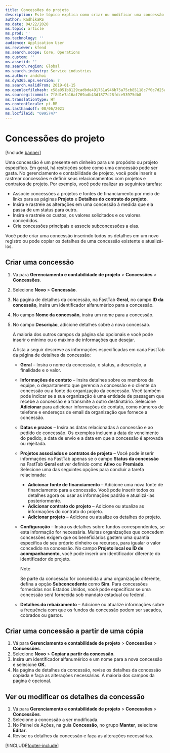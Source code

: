 ```yaml
---
title: Concessões do projeto
description: Este tópico explica como criar ou modificar uma concessão.
author: RadhikaRS
ms.date: 04/22/2020
ms.topic: article
ms.prod: ''
ms.technology: ''
audience: Application User
ms.reviewer: kfend
ms.search.scope: Core, Operations
ms.custom: ''
ms.assetid: ''
ms.search.region: Global
ms.search.industry: Service industries
ms.author: andchoi
ms.dyn365.ops.version: 7
ms.search.validFrom: 2019-01-15
ms.openlocfilehash: c58a051b8129cadbde491751a946b75a75cb85118c7f0c7d25a06d322ffea596
ms.sourcegitcommit: 7f8d1e7a16af769adb43d1877c28fdce53975db8
ms.translationtype: HT
ms.contentlocale: pt-BR
ms.lasthandoff: 08/06/2021
ms.locfileid: "6995747"
---
```

# <a name="project-grants"></a>Concessões do projeto

[!include [banner](../includes/banner.md)]

Uma concessão é um presente em dinheiro para um propósito ou projeto específico. Em geral, há restrições sobre como uma concessão pode ser gasta. No gerenciamento e contabilidade de projeto, você pode inserir e rastrear concessões e definir seus relacionamentos com projetos e contratos de projeto. Por exemplo, você pode realizar as seguintes tarefas:

- Associe concessões a projetos e fontes de financiamento por meio de links para as páginas **Projeto** e **Detalhes do contrato do projeto**.
- Insira e rastreie as alterações em uma concessão à medida que ela passa de um status para outro.
- Insira e rastreie os custos, os valores solicitados e os valores concedidos.
- Crie concessões principais e associe subconcessões a elas.

Você pode criar uma concessão inserindo todos os detalhes em um novo registro ou pode copiar os detalhes de uma concessão existente e atualizá-los.

## <a name="create-a-new-grant"></a>Criar uma concessão

1. Vá para **Gerenciamento e contabilidade de projeto** \> **Concessões** \> **Concessões**.
2. Selecione **Novo** \> **Concessão**.
3. Na página de detalhes da concessão, na FastTab **Geral**, no campo **ID da concessão**, insira um identificador alfanumérico para a concessão.
4. No campo **Nome da concessão**, insira um nome para a concessão.
5. No campo **Descrição**, adicione detalhes sobre a nova concessão.

    A maioria dos outros campos da página são opcionais e você pode inserir o mínimo ou o máximo de informações que desejar.

    A lista a seguir descreve as informações especificadas em cada FastTab da página de detalhes da concessão:

    - **Geral** – Insira o nome da concessão, o status, a descrição, a finalidade e o valor.
    - **Informações de contato** – Insira detalhes sobre os membros da equipe, o departamento que gerencia a concessão e o cliente da concessão ou a fonte da organização da concessão. Você também pode indicar se a sua organização é uma entidade de passagem que recebe a concessão e a transmite a outro destinatário. Selecione **Adicionar** para adicionar informações de contato, como números de telefone e endereços de email da organização que fornece a concessão.
    - **Datas e prazos** – Insira as datas relacionadas à concessão e ao pedido de concessão. Os exemplos incluem a data de vencimento do pedido, a data de envio e a data em que a concessão é aprovada ou rejeitada.
    - **Projetos associados e contratos de projeto** – Você pode inserir informações na FastTab apenas se o campo **Status da concessão** na FastTab **Geral** estiver definido como **Ativo** ou **Premiado**. Selecione uma das seguintes opções para concluir a tarefa relacionada:

        - **Adicionar fonte de financiamento** – Adicione uma nova fonte de financiamento para a concessão. Você pode inserir todos os detalhes agora ou usar as informações padrão e atualizá-las posteriormente.
        - **Adicionar contrato do projeto** – Adicione ou atualize as informações do contrato do projeto.
        - **Adicionar projeto** – Adicione ou atualize os detalhes do projeto.

    - **Configuração** – Insira os detalhes sobre fundos correspondentes, se esta informação for necessária. Muitas organizações que concedem concessões exigem que os beneficiários gastem uma quantia específica de seu próprio dinheiro ou recursos, para igualar o valor concedido na concessão. No campo **Projeto local ou ID de acompanhamento**, você pode inserir um identificador diferente do identificador do projeto.

        > [!NOTE]
        > Se parte da concessão for concedida a uma organização diferente, defina a opção **Subconcedente** como **Sim**. Para concessões fornecidas nos Estados Unidos, você pode especificar se uma concessão será fornecida sob mandato estadual ou federal.

    - **Detalhes do rebaixamento** – Adicione ou atualize informações sobre a frequência com que os fundos da concessão podem ser sacados, cobrados ou gastos.

## <a name="create-a-new-grant-from-a-copy"></a>Criar uma concessão a partir de uma cópia

1. Vá para **Gerenciamento e contabilidade de projeto** \> **Concessões** \> **Concessões**.
2. Selecione **Novo** \> **Copiar a partir da concessão**.
3. Insira um identificador alfanumérico e um nome para a nova concessão e selecione **OK**.
4. Na página de detalhes da concessão, revise os detalhes da concessão copiada e faça as alterações necessárias. A maioria dos campos da página é opcional.

## <a name="view-or-modify-grant-details"></a>Ver ou modificar os detalhes da concessão

1. Vá para **Gerenciamento e contabilidade de projeto** \> **Concessões** \> **Concessões**.
2. Selecione a concessão a ser modificada.
3. No Painel de Ações, na guia **Concessão**, no grupo **Manter**, selecione **Editar**.
4. Revise os detalhes da concessão e faça as alterações necessárias.


[!INCLUDE[footer-include](../includes/footer-banner.md)]